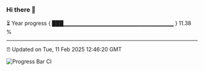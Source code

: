 ### Hi there 👋

⏳ Year progress { ███▁▁▁▁▁▁▁▁▁▁▁▁▁▁▁▁▁▁▁▁▁▁▁▁▁▁▁ } 11.38 %

---

⏰ Updated on Tue, 11 Feb 2025 12:46:20 GMT

![Progress Bar CI](https://github.com/DhruviPatel157/GitHub-Actions-Demo/workflows/Progress%20Bar%20CI/badge.svg)
